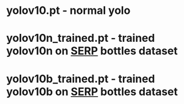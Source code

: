 # yolov10.pt            - normal yolo
# yolov10n_trained.pt   - trained yolov10n on [SERP](https://universe.roboflow.com/serp-plastic-bottles-9o4su/serp-plastic-bottles-fjj56) bottles dataset
# yolov10b_trained.pt - trained yolov10b on [SERP](https://universe.roboflow.com/serp-plastic-bottles-9o4su/serp-plastic-bottles-fjj56) bottles dataset
